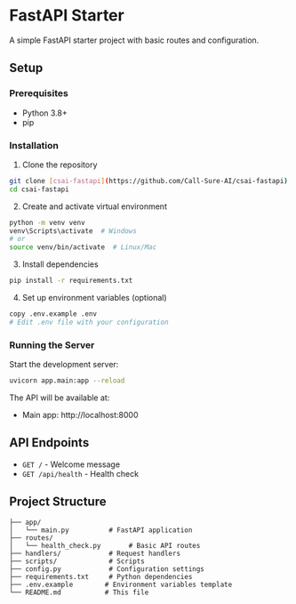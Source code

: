 # FastAPI Starter

A simple FastAPI starter project with basic routes and configuration.

## Setup

### Prerequisites
- Python 3.8+
- pip

### Installation

1. Clone the repository
```bash
git clone [csai-fastapi](https://github.com/Call-Sure-AI/csai-fastapi)
cd csai-fastapi
```

2. Create and activate virtual environment
```bash
python -m venv venv
venv\Scripts\activate  # Windows
# or
source venv/bin/activate  # Linux/Mac
```

3. Install dependencies
```bash
pip install -r requirements.txt
```

4. Set up environment variables (optional)
```bash
copy .env.example .env
# Edit .env file with your configuration
```

### Running the Server

Start the development server:
```bash
uvicorn app.main:app --reload
```

The API will be available at:
- Main app: http://localhost:8000

## API Endpoints

- `GET /` - Welcome message
- `GET /api/health` - Health check

## Project Structure

```
├── app/
│   └── main.py          # FastAPI application
├── routes/
│   └── health_check.py       # Basic API routes
├── handlers/            # Request handlers
├── scripts/             # Scripts
├── config.py            # Configuration settings
├── requirements.txt     # Python dependencies
├── .env.example        # Environment variables template
└── README.md           # This file
```